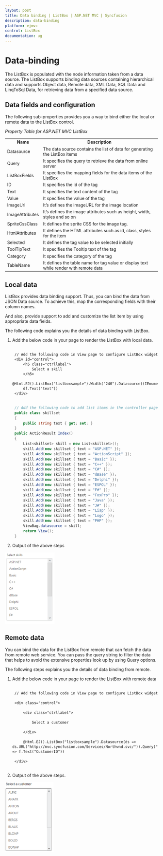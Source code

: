 ```yaml
---
layout: post
title: Data binding | ListBox | ASP.NET MVC | Syncfusion
description: data-binding 
platform: ejmvc
control: ListBox
documentation: ug
---
```


# Data-binding 

The ListBox is populated with the node information taken from a data source. The ListBox supports binding data sources containing hierarchical data and supports Object data, Remote data, XML Data, SQL Data and LinqToSql Data, for retrieving data from a specified data source.

## Data fields and configuration 

The following sub-properties provides you a way to bind either the local or remote data to the ListBox control.

_Property Table for ASP.NET MVC ListBox_

<table>
<tr>
<th>
Name</th><th>
Description</th></tr>
<tr>
<td>
Datasource</td><td>
The data source contains the list of data for generating the ListBox items</td></tr>
<tr>
<td>
Query</td><td>
It specifies the query to retrieve the data from online server</td></tr>
<tr>
<td>
ListBoxFields</td><td>
It specifies the mapping fields for the data items of the ListBox</td></tr>
<tr>
<td>
ID</td><td>
It specifies the id of the tag</td></tr>
<tr>
<td>
Text</td><td>
It specifies the text content of the tag</td></tr>
<tr>
<td>
Value</td><td>
It specifies the value of the tag</td></tr>
<tr>
<td>
ImageUrl</td><td>
It’s defines the imageURL for the image location</td></tr>
<tr>
<td>
ImageAttributes</td><td>
It’s defines the image attributes such as height, width, styles and so on</td></tr>
<tr>
<td>
SpriteCssClass</td><td>
It defines the sprite CSS for the image tag.</td></tr>
<tr>
<td>
HtmlAttributes</td><td>
It defines the HTML attributes such as id, class, styles for the item</td></tr>
<tr>
<td>
Selected</td><td>
It defines the tag value to be selected initially</td></tr>
<tr>
<td>
ToolTipText</td><td>
It specifies the Tooltip text  of the tag</td></tr>
<tr>
<td>
Category</td><td>
It specifies the category of the tag</td></tr>
<tr>
<td>
TableName</td><td>
It defines the table name for tag value or display text while render with remote data</td></tr>
</table>

## Local data

ListBox provides data binding support. Thus, you can bind the data from JSON Data source. To achieve this, map the corresponding fields with their column names.

And also, provide support to add and customize the list item by using appropriate data fields. 

The following code explains you the details of data binding with ListBox. 

1. Add the below code in your page to render the ListBox with local data.

   ~~~ cshtml
   
	// Add the following code in View page to configure ListBox widget
	<div id="control">
		<h5 class="ctrllabel">
			Select a skill 
		</h5> 
		@Html.EJ().ListBox("listboxsample").Width("240").Datasource((IEnumerable<skillset>)ViewBag.datasource).ListBoxFields(df=>
		df.Text("text"))
	</div>

   ~~~
   
   
   ~~~ csharp
   
	// Add the following code to add list items in the controller page
	public class skillset 
	{   
		public string text { get; set; } 
	}  
	public ActionResult Index()  
	{  
		List<skillset> skill = new List<skillset>(); 
		skill.Add(new skillset { text = "ASP.NET" });
		skill.Add(new skillset { text = "ActionScript" });
		skill.Add(new skillset { text = "Basic" });  
		skill.Add(new skillset { text = "C++" });  
		skill.Add(new skillset { text = "C#" });  
		skill.Add(new skillset { text = "dBase" });
		skill.Add(new skillset { text = "Delphi" }); 
		skill.Add(new skillset { text = "ESPOL" }); 
		skill.Add(new skillset { text = "F#" });   
		skill.Add(new skillset { text = "FoxPro" }); 
		skill.Add(new skillset { text = "Java" });  
		skill.Add(new skillset { text = "J#" });   
		skill.Add(new skillset { text = "Lisp" }); 
		skill.Add(new skillset { text = "Logo" }); 
		skill.Add(new skillset { text = "PHP" });   
		ViewBag.datasource = skill;    
		return View();
	}

   ~~~
   
		
2. Output of the above steps



![](Data-binding_images/Data-binding_img1.png)



## Remote data 

You can bind the data for the ListBox from remote that can fetch the data from remote web service. You can pass the query string to filter the data that helps to avoid the extensive properties look up by using Query options. 

The following steps explains you the details of data binding from remote. 

1. Add the below code in your page to render the ListBox with remote data



   ~~~ cshtml

	// Add the following code in View page to configure ListBox widget

	<div class="control">

		<div class="ctrllabel">

			Select a customer

		</div>

		@Html.EJ().ListBox("listboxsample").Datasource(ds => ds.URL("http://mvc.syncfusion.com/Services/Northwnd.svc/")).Query("ej.Query().from('Customers').take(10)").ListBoxFields(f => f.Text("CustomerID"))

	</div>


   ~~~
   




2. Output of the above steps.



![](Data-binding_images/Data-binding_img2.png)



